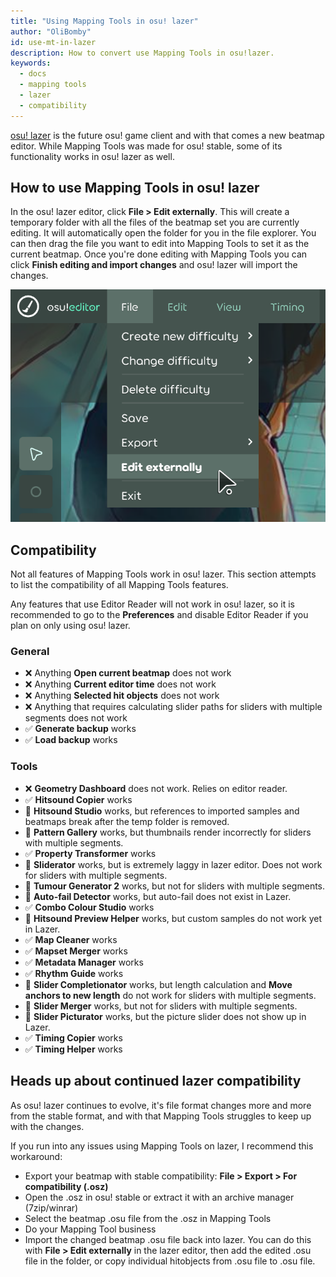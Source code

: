 ```yaml
---
title: "Using Mapping Tools in osu! lazer"
author: "OliBomby"
id: use-mt-in-lazer
description: How to convert use Mapping Tools in osu!lazer.
keywords:
  - docs
  - mapping tools
  - lazer
  - compatibility
---
```


[osu! lazer](https://github.com/ppy/osu) is the future osu! game client and with that comes a new beatmap editor. While Mapping Tools was made for osu! stable, some of its functionality works in osu! lazer as well.

## How to use Mapping Tools in osu! lazer

In the osu! lazer editor, click **File > Edit externally**. This will create a temporary folder with all the files of the beatmap set you are currently editing. It will automatically open the folder for you in the file explorer. You can then drag the file you want to edit into Mapping Tools to set it as the current beatmap. Once you're done editing with Mapping Tools you can click **Finish editing and import changes** and osu! lazer will import the changes.

![File > Edit externally](assets/osu_TAqF8oqGPr.png)

## Compatibility

Not all features of Mapping Tools work in osu! lazer. This section attempts to list the compatibility of all Mapping Tools features.

Any features that use Editor Reader will not work in osu! lazer, so it is recommended to go to the **Preferences** and disable Editor Reader if you plan on only using osu! lazer.

### General
- :x: Anything **Open current beatmap** does not work
- :x: Anything **Current editor time** does not work
- :x: Anything **Selected hit objects** does not work
- :x: Anything that requires calculating slider paths for sliders with multiple segments does not work
- :white_check_mark: **Generate backup** works
- :white_check_mark: **Load backup** works

### Tools
- :x: **Geometry Dashboard** does not work. Relies on editor reader.
- :white_check_mark: **Hitsound Copier** works
- :large_orange_diamond: **Hitsound Studio** works, but references to imported samples and beatmaps break after the temp folder is removed.
- :large_orange_diamond: **Pattern Gallery** works, but thumbnails render incorrectly for sliders with multiple segments.
- :white_check_mark: **Property Transformer** works
- :large_orange_diamond: **Sliderator** works, but is extremely laggy in lazer editor. Does not work for sliders with multiple segments.
- :large_orange_diamond: **Tumour Generator 2** works, but not for sliders with multiple segments.
- :large_orange_diamond: **Auto-fail Detector** works, but auto-fail does not exist in Lazer.
- :white_check_mark: **Combo Colour Studio** works
- :large_orange_diamond: **Hitsound Preview Helper** works, but custom samples do not work yet in Lazer.
- :white_check_mark: **Map Cleaner** works
- :white_check_mark: **Mapset Merger** works
- :white_check_mark: **Metadata Manager** works
- :white_check_mark: **Rhythm Guide** works
- :large_orange_diamond: **Slider Completionator** works, but length calculation and **Move anchors to new length** do not work for sliders with multiple segments.
- :large_orange_diamond: **Slider Merger** works, but not for sliders with multiple segments.
- :large_orange_diamond: **Slider Picturator** works, but the picture slider does not show up in Lazer.
- :white_check_mark: **Timing Copier** works
- :white_check_mark: **Timing Helper** works

## Heads up about continued lazer compatibility
As osu! lazer continues to evolve, it's file format changes more and more from the stable format, and with that Mapping Tools struggles to keep up with the changes.

If you run into any issues using Mapping Tools on lazer, I recommend this workaround:
- Export your beatmap with stable compatibility: **File > Export > For compatibility (.osz)**
- Open the .osz in osu! stable or extract it with an archive manager (7zip/winrar)
- Select the beatmap .osu file from the .osz in Mapping Tools
- Do your Mapping Tool business
- Import the changed beatmap .osu file back into lazer. You can do this with **File > Edit externally** in the lazer editor, then add the edited .osu file in the folder, or copy individual hitobjects from .osu file to .osu file.

